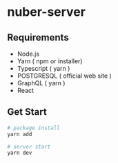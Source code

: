 # nuber-server

## Requirements

* Node.js
* Yarn ( npm or installer)
* Typescript ( yarn )
* POSTGRESQL ( official web site )
* GraphQL ( yarn )
* React

## Get Start

```bash
# package install
yarn add

# server start
yarn dev
```


